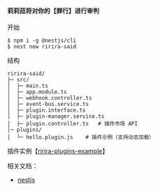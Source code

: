 #### 莉莉菈将对你的【罪行】进行审判
开始
```
$ npm i -g @nestjs/cli
$ nest new ririra-said
```
结构
```
ririra-said/
├─ src/
│  ├─ main.ts
│  ├─ app.module.ts
│  ├─ webhook.controller.ts
│  ├─ event-bus.service.ts
│  ├─ plugin.interface.ts
│  ├─ plugin-manager.service.ts
│  ├─ plugin.controller.ts   # 插件市场 API
│─ plugins/
│  └─ hello.plugin.js    # 插件示例（支持动态加载）
```
插件实例【[ririra-plugins-example](https://github.com/LoveLoliii/ririra-plugins-example#)】

相关文档：
- [nestjs](https://docs.nestjs.cn/introduction)

